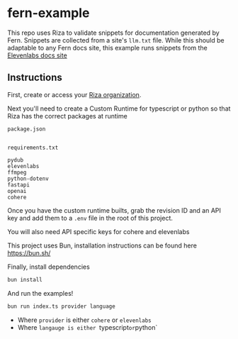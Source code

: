 # fern-example

This repo uses Riza to validate snippets for documentation generated by Fern. Snippets are collected from a site's `llm.txt` file. While this should be adaptable to any Fern docs site, this example runs snippets from the [Elevenlabs docs site](https://elevenlabs.io/docs/product/introduction)


## Instructions

First, create or access your [Riza organization](riza.io).

Next you'll need to create a Custom Runtime for typescript or python so that Riza has the correct packages at runtime

`package.json`
```json


```

`requirements.txt`
```
pydub
elevenlabs
ffmpeg
python-dotenv
fastapi
openai
cohere
```

Once you have the custom runtime builts, grab the revision ID and an API key and add them to a `.env` file in the root of this project.

You will also need API specific keys for cohere and elevenlabs


This project uses Bun, installation instructions can be found here https://bun.sh/

Finally, install dependencies
```bash
bun install
```

And run the examples!

```bash
bun run index.ts provider language
```

- Where `provider` is either `cohere` or `elevenlabs`
- Where `langauge is either `typescript` or `python`
